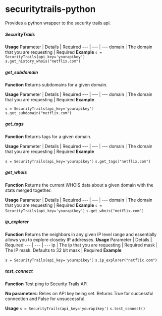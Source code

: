 # securitytrails-python
Provides a python wrapper to the security trails api.

##### SecurityTrails
**Usage**
 Parameter   | Details    | Required
---         |  ---       |    ---
domain      | The domain that you are requesting    |   Required
**Example**
   ` s = SecurityTrails(api_key='yourapikey') `
   ` s.get_history_whois("netflix.com") `

##### get_subdomain
**Function**
Returns subdomains for a given domain.

**Usage**
 Parameter   | Details    | Required
---         |  ---       |    ---
domain      | The domain that you are requesting    |   Required
**Example**
 
```s = SecurityTrails(api_key='yourapikey')```
```s.get_subdomain("netflix.com")```
##### get_tags
**Function**
Returns tags for a given domain.

**Usage**
 Parameter   | Details    | Required
---         |  ---       |    ---
domain      | The domain that you are requesting    |   Required
**Example**

```s = SecurityTrails(api_key='yourapikey')```
```s.get_tags("netflix.com")```

##### get_whois
**Function**
Returns the current WHOIS data about a given domain with the stats merged together.

**Usage**
 Parameter   | Details    | Required
---         |  ---       |    ---
domain      | The domain that you are requesting    |   Required
**Example**
```s = SecurityTrails(api_key='yourapikey')```
```s.get_whois("netflix.com")```

##### ip_explorer
**Function**
Returns the neighbors in any given IP level range and essentially allows you to explore closeby IP addresses.
**Usage**
 Parameter   | Details    | Required
---         |  ---       |    ---
ip      | The ip that you are requesting    |   Required
mask    | The IP mask. Defaults to 32 bit mask | Required
**Example**
  
```s = SecurityTrails(api_key='yourapikey')```
```s.ip_explorer("netflix.com")```

##### test_connect
**Function**
Test ping to Security Trails API

**No parameters**: 
Relies on API key being set.  Returns True for successful connection and False for unsuccessful.

**Usage**
 ```s = SecurityTrails(api_key='yourapikey')```
```s.test_connect()```